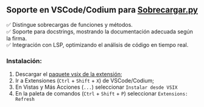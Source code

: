 ## Soporte en VSCode/Codium para [Sobrecargar.py](https://github.com/hernanatn/sobrecargar.py)

✅ Distingue sobrecargas de funciones y métodos.    
✅ Soporte para docstrings, mostrando la documentación adecuada según la firma.    
✅ Integración con LSP, optimizando el análisis de código en tiempo real.    

### Instalación:
1. Descargar el [paquete vsix de la extensión](./sobrecargar-vscode-0.1.3.vsix);    
2. Ir a Extensiones (`Ctrl` + `Shift` + `X`) de VSCode/Codium;  
3. En Vistas y Más Acciones (`...`) seleccionar `Instalar desde VSIX`
4. En la paleta de comandos (`Ctrl` + `Shift` + `P`) seleccionar `Extensions: Refresh`